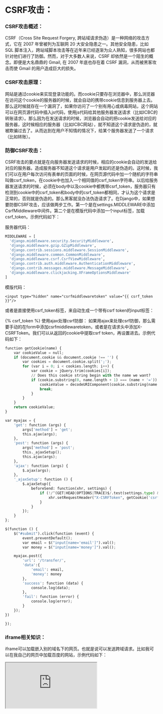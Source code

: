 # CSRF攻击：

### CSRF攻击概述：

CSRF（Cross Site Request Forgery, 跨站域请求伪造）是一种网络的攻击方式，它在 2007 年曾被列为互联网 20 大安全隐患之一。其他安全隐患，比如 SQL 脚本注入，跨站域脚本攻击等在近年来已经逐渐为众人熟知，很多网站也都针对他们进行了防御。然而，对于大多数人来说，CSRF 却依然是一个陌生的概念。即便是大名鼎鼎的 Gmail, 在 2007 年底也存在着 CSRF 漏洞，从而被黑客攻击而使 Gmail 的用户造成巨大的损失。

### CSRF攻击原理：
网站是通过cookie来实现登录功能的。而cookie只要存在浏览器中，那么浏览器在访问这个cookie的服务器的时候，就会自动的携带cookie信息到服务器上去。那么这时候就存在一个漏洞了，如果你访问了一个别有用心或病毒网站，这个网站可以在网页源代码中插入js代码，使用js代码给其他服务器发送请求（比如ICBC的转账请求）。那么因为在发送请求的时候，浏览器会自动的把cookie发送给对应的服务器，这时候相应的服务器（比如ICBC网站），就不知道这个请求是伪造的，就被欺骗过去了。从而达到在用户不知情的情况下，给某个服务器发送了一个请求（比如转账）。

### 防御CSRF攻击：
CSRF攻击的要点就是在向服务器发送请求的时候，相应的cookie会自动的发送给对应的服务器。造成服务器不知道这个请求是用户发起的还是伪造的。这时候，我们可以在用户每次访问有表单的页面的时候，在网页源代码中加一个随机的字符串叫做csrf_token，在cookie中也加入一个相同值的csrf_token字符串。以后给服务器发送请求的时候，必须在body中以及cookie中都携带csrf_token，服务器只有检测到cookie中的csrf_token和body中的csrf_token都相同，才认为这个请求是正常的，否则就是伪造的。那么黑客就没办法伪造请求了。在Django中，如果想要防御CSRF攻击，应该做两步工作。第一个是在settings.MIDDLEWARE中添加CsrfMiddleware中间件。第二个是在模版代码中添加一个input标签，加载csrf_token。示例代码如下：

服务器代码：

```python
MIDDLEWARE = [
  'django.middleware.security.SecurityMiddleware',
  'django.middleware.gzip.GZipMiddleware',
  'django.contrib.sessions.middleware.SessionMiddleware',
  'django.middleware.common.CommonMiddleware',
  'django.middleware.csrf.CsrfViewMiddleware',
  'django.contrib.auth.middleware.AuthenticationMiddleware',
  'django.contrib.messages.middleware.MessageMiddleware',
  'django.middleware.clickjacking.XFrameOptionsMiddleware'
]
```


模版代码：

```
<input type="hidden" name="csrfmiddlewaretoken" value="{{ csrf_token }}"/>
```


或者是直接使用csrf_token标签，来自动生成一个带有csrf token的input标签：

{% csrf_token %}
使用ajax处理csrf防御：
如果用ajax来处理csrf防御，那么需要手动的在form中添加csrfmiddlewaretoken，或者是在请求头中添加X-CSRFToken。我们可以从返回的cookie中提取csrf token，再设置进去。示例代码如下：

```python
function getCookie(name) {
    var cookieValue = null;
    if (document.cookie && document.cookie !== '') {
        var cookies = document.cookie.split(';');
        for (var i = 0; i < cookies.length; i++) {
            var cookie = jQuery.trim(cookies[i]);
            // Does this cookie string begin with the name we want?
            if (cookie.substring(0, name.length + 1) === (name + '=')) {
                cookieValue = decodeURIComponent(cookie.substring(name.length + 1));
                break;
            }
        }
    }
    return cookieValue;
}

var myajax = {
    'get': function (args) {
        args['method'] = 'get';
        this.ajax(args);
    },
    'post': function (args) {
        args['method'] = 'post';
        this._ajaxSetup();
        this.ajax(args);
    },
    'ajax': function (args) {
        $.ajax(args);
    },
    '_ajaxSetup': function () {
        $.ajaxSetup({
            beforeSend: function(xhr, settings) {
                if (!/^(GET|HEAD|OPTIONS|TRACE)$/.test(settings.type) && !this.crossDomain) {
                    xhr.setRequestHeader("X-CSRFToken", getCookie('csrftoken'));
                }
            }
        });
    }
};

$(function () {
    $("#submit").click(function (event) {
        event.preventDefault();
        var email = $("input[name='email']").val();
        var money = $("input[name='money']").val();

​    myajax.post({
​        'url': '/transfer/',
​        'data':{
​            'email': email,
​            'money': money
​        },
​        'success': function (data) {
​            console.log(data);
​        },
​        'fail': function (error) {
​            console.log(error);
​        }
​    });
})

});
```

### iframe相关知识：
iframe可以加载嵌入别的域名下的网页。也就是说可以发送跨域请求。比如我可以在我自己的网页中加载百度的网站，示例代码如下：

<iframe src="http://www.baidu.com/">
</ifrmae>
因为iframe加载的是别的域名下的网页。根据同源策略，js只能操作属于本域名下的代码，因此js不能操作通过iframe加载来的DOM元素。
如果ifrmae的src属性为空，那么就没有同源策略的限制，这时候我们就可以操作iframe下面的代码了。并且，如果src为空，那么我们可以在iframe中，给任何域名都可以发送请求。
直接在iframe中写html代码，浏览器是不会加载的。